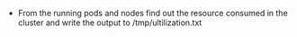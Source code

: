 * From the running pods and nodes find out the resource consumed in the cluster and write the output to /tmp/ultilization.txt
